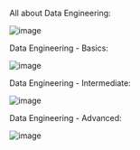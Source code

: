 All about Data Engineering:


   ![image](https://user-images.githubusercontent.com/42135673/232289052-f08143f6-17df-4f6f-b38f-6f8fbed18009.png)
   
   Data Engineering - Basics:
   
   ![image](https://user-images.githubusercontent.com/42135673/232289079-6aa8679b-f2e8-4eba-a30e-2c0432f7583e.png)

   Data Engineering - Intermediate:
   
   ![image](https://user-images.githubusercontent.com/42135673/232289174-3cfe1ef6-8ac3-4d9d-b17f-1020b1caae8c.png)

   Data Engineering - Advanced:
   
   ![image](https://user-images.githubusercontent.com/42135673/232289199-84bbdc87-3891-4159-ab9b-2b234c2819cb.png)

   
